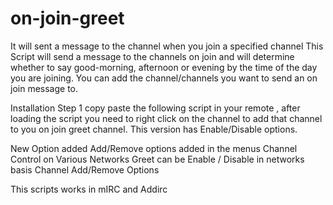 # on-join-greet
It will sent a message to the channel when you join a specified channel This Script will send a message to the channels on join and will determine whether to say good-morning, afternoon or evening by the time of the day you are joining. You can add the channel/channels you want to send an on join message to.

Installation Step 1 copy paste the following script in your remote , after loading the script you need to right click on the channel to add that channel to you on join greet channel. This version has Enable/Disable options.

New Option added
Add/Remove options added in the menus
Channel Control on Various Networks
Greet can be Enable / Disable in networks basis
Channel Add/Remove Options

This scripts works in mIRC and Addirc

